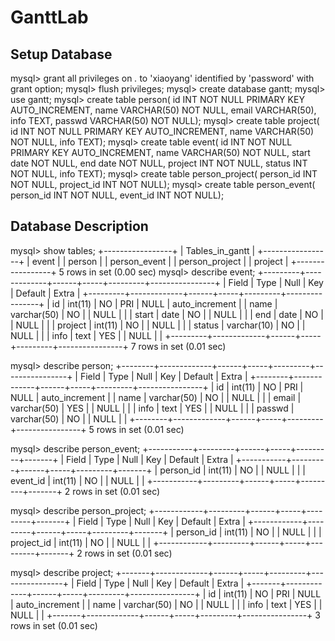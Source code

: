 # GanttLab


## Setup Database
mysql> grant all privileges on *.* to 'xiaoyang' identified by 'password' with grant option;
mysql> flush privileges;
mysql> create database gantt;
mysql> use gantt;
mysql> create table person( id INT NOT NULL PRIMARY KEY AUTO_INCREMENT, name VARCHAR(50) NOT NULL, email VARCHAR(50), info TEXT, passwd VARCHAR(50) NOT NULL);
mysql> create table project( id INT NOT NULL PRIMARY KEY AUTO_INCREMENT, name VARCHAR(50) NOT NULL, info TEXT);
mysql> create table event( id INT NOT NULL PRIMARY KEY AUTO_INCREMENT, name VARCHAR(50) NOT NULL, start date NOT NULL, end date NOT NULL, project INT NOT NULL, status INT NOT NULL, info TEXT);
mysql> create table person_project( person_id INT NOT NULL, project_id INT NOT NULL);
mysql> create table person_event( person_id INT NOT NULL, event_id INT NOT NULL);

## Database Description
mysql> show tables;
+-----------------+
| Tables_in_gantt |
+-----------------+
| event           |
| person          |
| person_event    |
| person_project  |
| project         |
+-----------------+
5 rows in set (0.00 sec)
mysql> describe event;
+---------+-------------+------+-----+---------+----------------+
| Field   | Type        | Null | Key | Default | Extra          |
+---------+-------------+------+-----+---------+----------------+
| id      | int(11)     | NO   | PRI | NULL    | auto_increment |
| name    | varchar(50) | NO   |     | NULL    |                |
| start   | date        | NO   |     | NULL    |                |
| end     | date        | NO   |     | NULL    |                |
| project | int(11)     | NO   |     | NULL    |                |
| status  | varchar(10) | NO   |     | NULL    |                |
| info    | text        | YES  |     | NULL    |                |
+---------+-------------+------+-----+---------+----------------+
7 rows in set (0.01 sec)

mysql> describe person;
+--------+-------------+------+-----+---------+----------------+
| Field  | Type        | Null | Key | Default | Extra          |
+--------+-------------+------+-----+---------+----------------+
| id     | int(11)     | NO   | PRI | NULL    | auto_increment |
| name   | varchar(50) | NO   |     | NULL    |                |
| email  | varchar(50) | YES  |     | NULL    |                |
| info   | text        | YES  |     | NULL    |                |
| passwd | varchar(50) | NO   |     | NULL    |                |
+--------+-------------+------+-----+---------+----------------+
5 rows in set (0.01 sec)

mysql> describe person_event;
+-----------+---------+------+-----+---------+-------+
| Field     | Type    | Null | Key | Default | Extra |
+-----------+---------+------+-----+---------+-------+
| person_id | int(11) | NO   |     | NULL    |       |
| event_id  | int(11) | NO   |     | NULL    |       |
+-----------+---------+------+-----+---------+-------+
2 rows in set (0.01 sec)

mysql> describe person_project;
+------------+---------+------+-----+---------+-------+
| Field      | Type    | Null | Key | Default | Extra |
+------------+---------+------+-----+---------+-------+
| person_id  | int(11) | NO   |     | NULL    |       |
| project_id | int(11) | NO   |     | NULL    |       |
+------------+---------+------+-----+---------+-------+
2 rows in set (0.01 sec)

mysql> describe project;
+-------+-------------+------+-----+---------+----------------+
| Field | Type        | Null | Key | Default | Extra          |
+-------+-------------+------+-----+---------+----------------+
| id    | int(11)     | NO   | PRI | NULL    | auto_increment |
| name  | varchar(50) | NO   |     | NULL    |                |
| info  | text        | YES  |     | NULL    |                |
+-------+-------------+------+-----+---------+----------------+
3 rows in set (0.01 sec)


